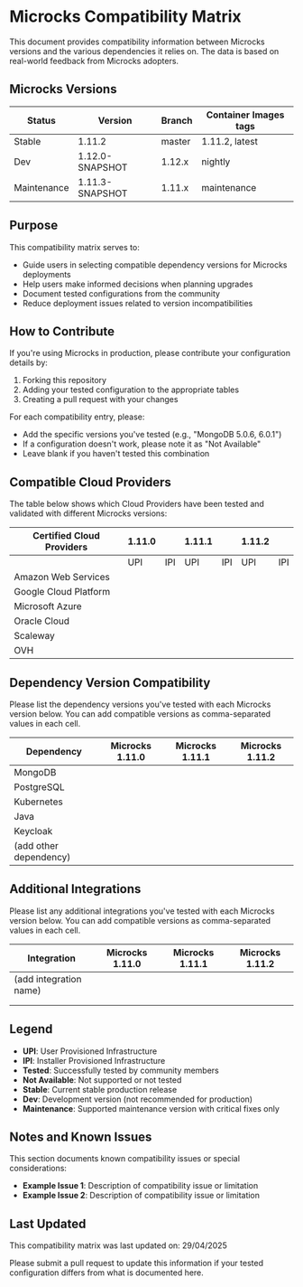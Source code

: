 # Microcks Compatibility Matrix

This document provides compatibility information between Microcks versions and the various dependencies it relies on. The data is based on real-world feedback from Microcks adopters.

## Microcks Versions

| Status      | Version           | Branch      | Container Images tags |
|-------------|-------------------|-------------|----------------------|
| Stable      | 1.11.2            | master      | 1.11.2, latest       |
| Dev         | 1.12.0-SNAPSHOT   | 1.12.x      | nightly              |
| Maintenance | 1.11.3-SNAPSHOT   | 1.11.x      | maintenance          |

## Purpose

This compatibility matrix serves to:
- Guide users in selecting compatible dependency versions for Microcks deployments
- Help users make informed decisions when planning upgrades
- Document tested configurations from the community
- Reduce deployment issues related to version incompatibilities

## How to Contribute

If you're using Microcks in production, please contribute your configuration details by:
1. Forking this repository
2. Adding your tested configuration to the appropriate tables
3. Creating a pull request with your changes

For each compatibility entry, please:
- Add the specific versions you've tested (e.g., "MongoDB 5.0.6, 6.0.1")
- If a configuration doesn't work, please note it as "Not Available"
- Leave blank if you haven't tested this combination

## Compatible Cloud Providers

The table below shows which Cloud Providers have been tested and validated with different Microcks versions:

| Certified Cloud Providers | 1.11.0 |       | 1.11.1 |       | 1.11.2 |       |
|---------------------------|--------|--------|--------|--------|--------|--------|
|                           | UPI    | IPI    | UPI    | IPI    | UPI    | IPI    |
| Amazon Web Services       |        |        |        |        |        |        |
| Google Cloud Platform     |        |        |        |        |        |        |
| Microsoft Azure           |        |        |        |        |        |        |
| Oracle Cloud              |        |        |        |        |        |        |
| Scaleway                  |        |        |        |        |        |        |
| OVH                       |        |        |        |        |        |        |

## Dependency Version Compatibility

Please list the dependency versions you've tested with each Microcks version below. You can add compatible versions as comma-separated values in each cell.

| Dependency | Microcks 1.11.0 | Microcks 1.11.1 | Microcks 1.11.2 |
|------------|-----------------|-----------------|-----------------|
| MongoDB    |                 |                 |                 |
| PostgreSQL |                 |                 |                 |
| Kubernetes |                 |                 |                 |
| Java       |                 |                 |                 |
| Keycloak   |                 |                 |                 |
| (add other dependency) |    |                 |                 |

## Additional Integrations

Please list any additional integrations you've tested with each Microcks version below. You can add compatible versions as comma-separated values in each cell.

| Integration | Microcks 1.11.0 | Microcks 1.11.1 | Microcks 1.11.2 |
|-------------|-----------------|-----------------|-----------------|
| (add integration name) |     |                 |                 |
|             |                 |                 |                 |
|             |                 |                 |                 |

## Legend

- **UPI**: User Provisioned Infrastructure
- **IPI**: Installer Provisioned Infrastructure
- **Tested**: Successfully tested by community members
- **Not Available**: Not supported or not tested
- **Stable**: Current stable production release
- **Dev**: Development version (not recommended for production)
- **Maintenance**: Supported maintenance version with critical fixes only

## Notes and Known Issues

This section documents known compatibility issues or special considerations:

- **Example Issue 1**: Description of compatibility issue or limitation
- **Example Issue 2**: Description of compatibility issue or limitation

## Last Updated

This compatibility matrix was last updated on: 29/04/2025

Please submit a pull request to update this information if your tested configuration differs from what is documented here.
